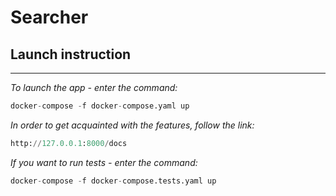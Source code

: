 # Searcher
## Launch instruction
___
*To launch the app - enter the command:*
```python
docker-compose -f docker-compose.yaml up
```
*In order to get acquainted with the features, follow the link:*
```python
http://127.0.0.1:8000/docs
```
*If you want to run tests - enter the command:*
```python
docker-compose -f docker-compose.tests.yaml up
```

